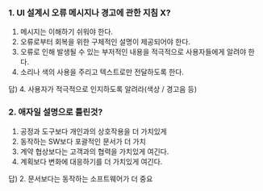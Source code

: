 ### 1. UI 설계시 오류 메시지나 경고에 관한 지침 X?

1. 메시지는 이해하기 쉬워야 한다.
2. 오류로부터 회복을 위한 구체적인 설명이 제공되어야 한다.
3. 오류로 인해 발생될 수 있는 부저적인 내용을 적극적으로 사용자들에게 알려야 한다.
4. 소리나 색의 사용을 주리고 텍스트로만 전달하도록 한다.

답) 4. 사용자가 적극적으로 인지하도록 알려라(색상 / 경고음 등)

### 2. 애자일 설명으로 틀린것?

1. 공정과 도구보다 개인과의 상호작용을 더 가치있게
2. 동작하는 SW보다 포괄적인 문서가 더 가치
3. 계약 협상보다는 고객과의 협력을 가치있게 여긴다.
4. 계획보다 변화에 대응하기를 더 가치있게 여긴다.

답) 2. 문서보다는 동작하는 소프트웨어가 더 중요

